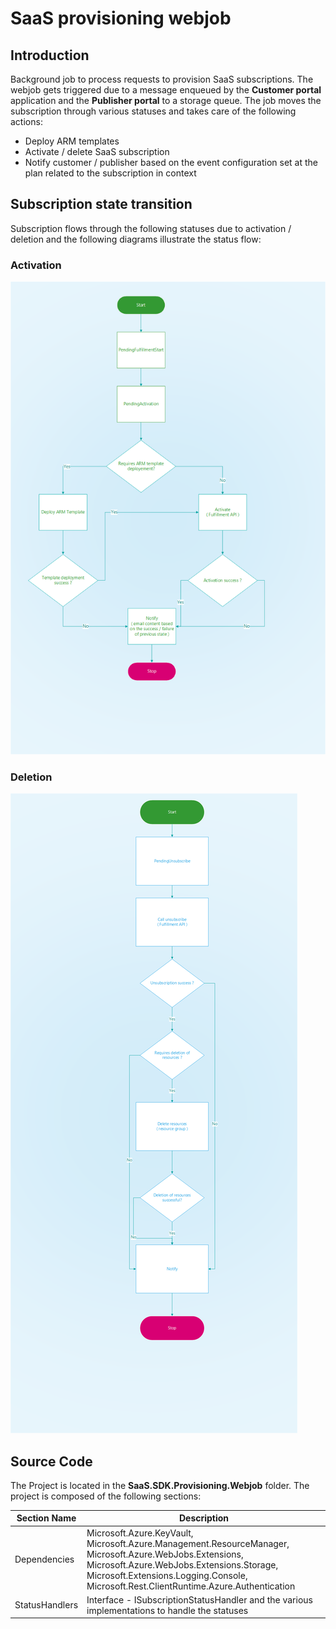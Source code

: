 # SaaS provisioning webjob

## Introduction

Background job to process requests to provision SaaS subscriptions. The webjob gets triggered due to a message enqueued by the **Customer portal** application and the **Publisher portal** to a storage queue. The job moves the subscription through various statuses and takes care of the following actions:

* Deploy ARM templates
* Activate / delete SaaS subscription
* Notify customer / publisher based on the event configuration set at the plan related to the subscription in context

## Subscription state transition

Subscription flows through the following statuses due to activation / deletion and the following diagrams illustrate the status flow:

### Activation

![Activate a subscription](../../docs/images/subscription-status-flow-activation.png)

### Deletion

![Deletion of a subscription](../../docs/images/subscription-status-flow-unsubscribe.png)

## Source Code

The Project is located in the **SaaS.SDK.Provisioning.Webjob** folder. The project is composed of the following sections:

| Section Name | Description |
| --- | --- |  
| Dependencies | Microsoft.Azure.KeyVault, Microsoft.Azure.Management.ResourceManager, Microsoft.Azure.WebJobs.Extensions, Microsoft.Azure.WebJobs.Extensions.Storage, Microsoft.Extensions.Logging.Console, Microsoft.Rest.ClientRuntime.Azure.Authentication|
| StatusHandlers | Interface - ISubscriptionStatusHandler and the various implementations to handle the statuses|
